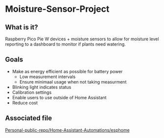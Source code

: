 # Moisture-Sensor-Project

## What is it?
Raspberry Pico Pie W devices + moisture sensors to allow for moisture level reporting to a dashboard to monitor if plants need watering.

## Goals 
- Make as energy efficient as possible for battery power
  - Low measurement intervals
  - Ensure minimaal usage when not taking measurment
- Blinking light indicates status
- Calibration settings
- Enable users to use outside of Home Assistant
- Reduce cost

## Associated file
[Personal-public-repo/Home-Assistant-Automations/esphome](https://github.com/Jeeekkkk/Personal-public-repo/tree/main/Home-Assistant-Automations/esphome)
